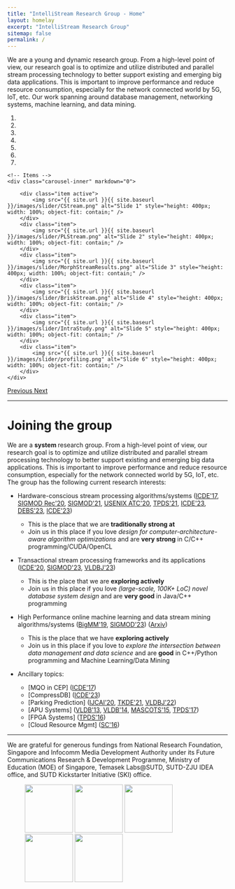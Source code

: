 ```yaml
---
title: "IntelliStream Research Group - Home"
layout: homelay
excerpt: "IntelliStream Research Group"
sitemap: false
permalink: /
---
```


We are a young and dynamic research group. From a high-level point of view, our research goal is to optimize and utilize distributed and parallel stream processing technology to better support existing and emerging big data applications. This is important to improve performance and reduce resource consumption, especially for the network connected world by 5G, IoT, etc. Our work spanning around database management, networking systems, machine learning, and data mining.

<div markdown="0" id="carousel" class="carousel slide" data-ride="carousel" data-interval="3000" data-pause="hover" >
    <!-- Menu -->
    <ol class="carousel-indicators">
        <li data-target="#carousel" data-slide-to="0" class="active"></li>
        <li data-target="#carousel" data-slide-to="1"></li>
        <li data-target="#carousel" data-slide-to="2"></li>
        <li data-target="#carousel" data-slide-to="3"></li>
        <li data-target="#carousel" data-slide-to="4"></li>
        <li data-target="#carousel" data-slide-to="5"></li>
        <li data-target="#carousel" data-slide-to="6"></li>
    </ol>

    <!-- Items -->
    <div class="carousel-inner" markdown="0">

        <div class="item active">
            <img src="{{ site.url }}{{ site.baseurl }}/images/slider/CStream.png" alt="Slide 1" style="height: 400px; width: 100%; object-fit: contain;" />
        </div>
        <div class="item">
            <img src="{{ site.url }}{{ site.baseurl }}/images/slider/PLStream.png" alt="Slide 2" style="height: 400px; width: 100%; object-fit: contain;" />
        </div>
        <div class="item">
            <img src="{{ site.url }}{{ site.baseurl }}/images/slider/MorphStreamResults.png" alt="Slide 3" style="height: 400px; width: 100%; object-fit: contain;" />
        </div>
        <div class="item">
            <img src="{{ site.url }}{{ site.baseurl }}/images/slider/BriskStream.png" alt="Slide 4" style="height: 400px; width: 100%; object-fit: contain;" />
        </div>
        <div class="item">
            <img src="{{ site.url }}{{ site.baseurl }}/images/slider/IntraStudy.png" alt="Slide 5" style="height: 400px; width: 100%; object-fit: contain;" />
        </div>
        <div class="item">
            <img src="{{ site.url }}{{ site.baseurl }}/images/slider/profiling.png" alt="Slide 6" style="height: 400px; width: 100%; object-fit: contain;" />
        </div>		
    </div>
  <a class="left carousel-control" href="#carousel" role="button" data-slide="prev">
    <span class="glyphicon glyphicon-chevron-left" aria-hidden="true"></span>
    <span class="sr-only">Previous</span>
  </a>
  <a class="right carousel-control" href="#carousel" role="button" data-slide="next">
    <span class="glyphicon glyphicon-chevron-right" aria-hidden="true"></span>
    <span class="sr-only">Next</span>
  </a>
</div>

---
# Joining the group

We are a <b> system </b> research group. From a high-level point of view, our research goal is to optimize and utilize distributed and parallel stream processing technology to better support existing and emerging big data applications. This is important to improve performance and reduce resource consumption, especially for the network connected world
by 5G, IoT, etc. The group has the following current research interests:

- Hardware-conscious stream processing algorithms/systems ([ICDE'17](https://doi.org/10.1109/ICDE.2017.119), [SIGMOD Rec'20](https://dl.acm.org/doi/10.1145/3385658.3385662), [SIGMOD'21](https://intellistream.github.io/downloads/papers/rdm044-zhangA.pdf), [USENIX ATC'20](https://dl.acm.org/doi/abs/10.5555/3489146.3489189), [TPDS'21](https://doi.org/10.1109/TPDS.2021.3066407), [ICDE'23](https://intellistream.github.io/downloads/papers/CStream_CR.pdf), [DEBS'23](https://intellistream.github.io/downloads/papers/Zeng-2023-CStream-DEBS_CR.pdf), [ICDE'23](https://intellistream.github.io/downloads/papers/Zhang-2023-OIJ-OpenMLDB_CR.pdf)) 
	- This is the place that we are <b> traditionally strong at </b>
	- Join us in this place if you love <i> design for computer-architecture-aware algorithm optimizations </i> and are <b>very strong</b> in C/C++ programming/CUDA/OpenCL

- Transactional stream processing frameworks and its applications ([ICDE'20](https://doi.org/10.1109/ICDE48307.2020.00136), [SIGMOD'23](https://intellistream.github.io/downloads/papers/MorphStream_CR.pdf), [VLDBJ'23](https://arxiv.org/abs/2208.09827))
	- This is the place that we are <b> exploring actively </b>
	- Join us in this place if you love <i> (large-scale, 100K+ LoC) novel database system design </i> and are <b>very good</b> in Java/C++ programming 

- High Performance online machine learning and data stream mining algorithms/systems ([BigMM'19](https://dl.acm.org/doi/abs/10.5555/3489146.3489189), [SIGMOD'23](https://intellistream.github.io/downloads/papers/Sesame_CR.pdf)) ([Arxiv](https://arxiv.org/abs/2203.12368))
	- This is the place that we have <b> exploring actively </b>
	- Join us in this place if you love to <i> explore the intersection between data management and data science </i> and are <b>good</b> in C++/Python programming and Machine Learning/Data Mining

- Ancillary topics: 
	- [MQO in CEP] ([ICDE'17](https://doi.org/10.1109/ICDE.2017.166)) 
	- [CompressDB] ([ICDE'23](https://intellistream.github.io/downloads/papers/CompressStreamDB.pdf))
	- [Parking Prediction] ([IJCAI'20](https://www.ijcai.org/proceedings/2020/610), [TKDE'21](https://ieeexplore.ieee.org/document/9392279), [VLDBJ'22](https://dl.acm.org/doi/abs/10.1007/s00778-021-00722-0)) 
	- [APU Systems] ([VLDB'13](https://dl.acm.org/doi/10.14778/2536274.2536319), [VLDB'14](https://dl.acm.org/doi/10.14778/2735496.2735497), [MASCOTS'15](https://ieeexplore.ieee.org/document/7330177), [TPDS'17](https://ieeexplore.ieee.org/document/7501903))
	- [FPGA Systems] ([TPDS'16](https://ieeexplore.ieee.org/document/7425227)) 
	- [Cloud Resource Mgmt] ([SC'16](https://ieeexplore.ieee.org/document/7877153))

---

We are grateful for generous fundings from National Research Foundation, Singapore and Infocomm Media Development Authority under its Future Communications Research & Development Programme, Ministry of Education (MOE) of Singapore, Temasek Labs@SUTD, SUTD-ZJU IDEA office, and SUTD Kickstarter Initiative (SKI) office.

<figure class="fourth">
  <img src="{{ site.url }}{{ site.baseurl }}/images/logopic/FCP.png" style="width: 110px">
  <img src="{{ site.url }}{{ site.baseurl }}/images/logopic/IMDA.png" style="width: 110px">
  <img src="{{ site.url }}{{ site.baseurl }}/images/logopic/NRF.jpeg" style="width: 110px">
  <img src="{{ site.url }}{{ site.baseurl }}/images/logopic/moe.jpg" style="width: 110px">
  <img src="{{ site.url }}{{ site.baseurl }}/images/logopic/SUTD.png" style="width: 110px">  
</figure>